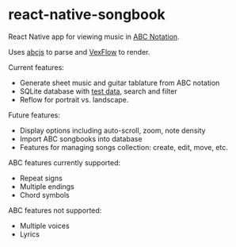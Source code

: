 # react-native-songbook

React Native app for viewing music in [ABC Notation](https://en.wikipedia.org/wiki/ABC_notation).

Uses [abcjs](https://github.com/paulrosen/abcjs) to parse and [VexFlow](https://github.com/0xfe/vexflow) to render.

Current features:
- Generate sheet music and guitar tablature from ABC notation
- SQLite database with [test data](https://github.com/jukedeck/nottingham-dataset), search and filter
- Reflow for portrait vs. landscape.

Future features:
- Display options including auto-scroll, zoom, note density
- Import ABC songbooks into database
- Features for managing songs collection: create, edit, move, etc.

ABC features currently supported:
- Repeat signs
- Multiple endings
- Chord symbols

ABC features not supported:
- Multiple voices
- Lyrics

